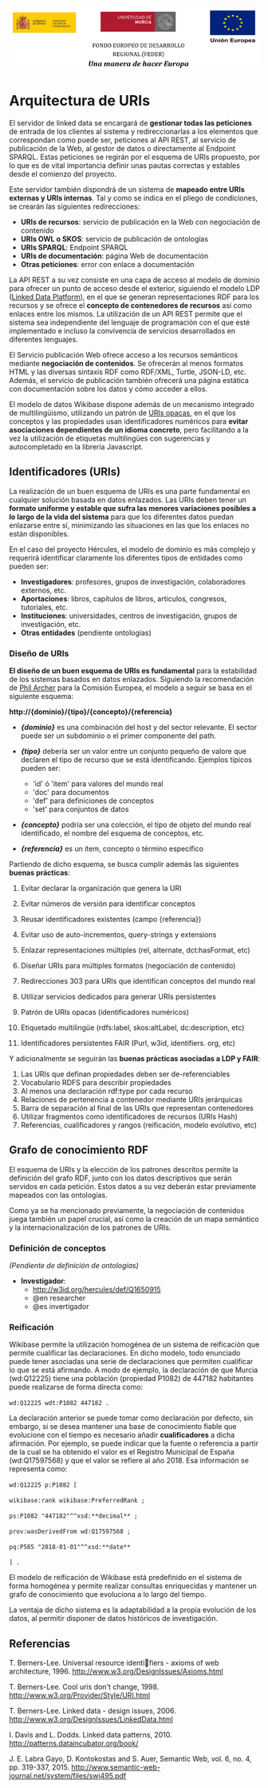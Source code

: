 ![](.\images\logos_feder.png)

# Arquitectura de URIs

El servidor de linked data se encargará de **gestionar todas las peticiones** de entrada de los clientes al sistema y redireccionarlas a los elementos que correspondan como puede ser, peticiones al API REST, al servicio de publicación de la Web, al gestor de datos o directamente al Endpoint SPARQL. Estas peticiones se regirán por el esquema de URIs propuesto, por lo que es de vital importancia definir unas pautas correctas y estables desde el comienzo del proyecto.

Este servidor también dispondrá de un sistema de **mapeado entre URIs externas y URIs internas**. Tal y como se indica en el pliego de condiciones, se crearán las siguientes redirecciones:
- **URIs de recursos**: servicio de publicación en la Web con negociación de contenido
- **URIs OWL o SKOS**: servicio de publicación de ontologías 
- **URIs SPARQL**: Endpoint SPARQL
- **URIs de documentación**: página Web de documentación
- **Otras peticiones**: error con enlace a documentación

La API REST a su vez consiste en una capa de acceso al modelo de dominio para ofrecer un punto de acceso desde el exterior, siguiendo el modelo LDP ([Linked Data Platform](https://www.w3.org/TR/ldp/)), en el que se generan representaciones RDF para los recursos y se ofrece el **concepto de contenedores de recursos** así como enlaces entre los mismos. La utilización de un API REST permite que el sistema sea independiente del lenguaje de programación con el que esté implementado e incluso la convivencia de servicios desarrollados en diferentes lenguajes. 

El Servicio publicación Web ofrece acceso a los recursos semánticos mediante **negociación de contenidos**. Se ofrecerán al menos formatos HTML y las diversas sintaxis RDF como RDF/XML, Turtle, JSON-LD, etc.  Además, el servicio de publicación también ofrecerá una página estática con documentación sobre los datos y cómo acceder a ellos. 

El modelo de datos Wikibase dispone además de un mecanismo integrado de multilingüismo, utilizando un patrón de [URIs opacas](http://www.weso.es/MLODPatterns/Opaque_URIs.html), en el que los conceptos y las propiedades usan identificadores numéricos para **evitar asociaciones dependientes de un idioma concreto**, pero facilitando a la vez la utilización de etiquetas multilingües con sugerencias y autocompletado en la librería Javascript.



## Identificadores (URIs)

La realización de un buen esquema de URIs es una parte fundamental en cualquier solución basada en datos enlazados. Las URIs deben tener un **formato uniforme y estable que sufra las menores variaciones posibles a lo largo de la vida del sistema** para que los diferentes datos puedan enlazarse entre sí, minimizando las situaciones en las que los enlaces no están disponibles. 

En el caso del proyecto Hércules, el modelo de dominio es más complejo y requerirá identificar claramente los diferentes tipos de entidades como pueden ser:

- **Investigadores**: profesores, grupos de investigación, colaboradores externos, etc.
- **Aportaciones**: libros, capítulos de libros, artículos, congresos, tutoriales, etc. 
- **Instituciones**: universidades, centros de investigación, grupos de investigación, etc.
- **Otras entidades** (pendiente ontologías)

### Diseño de URIs

**El diseño de un buen esquema de URIs es fundamental** para la estabilidad de los sistemas basados en datos enlazados. Siguiendo la recomendación de [Phil Archer](https://joinup.ec.europa.eu/solution/study-persistent-uris-identification-best-practices-and-recommendations-topic-mss-and-ec/distribution/study-persistent-uris-identification-best-practices-and-recommendations-topic-mss-and-ec) para la Comisión Europea, el modelo a seguir se basa en el siguiente esquema:

**http://{dominio}/{tipo}/{concepto}/{referencia}**

- ***{dominio}*** es una combinación del host y del sector relevante. El sector puede ser un subdominio o el primer componente del path. 
- ***{tipo}*** debería ser un valor entre un conjunto pequeño de valore que declaren el tipo de recurso que se está identificando. Ejemplos típicos pueden ser:
  - 'id' ó 'item' para valores del mundo real
  - 'doc' para documentos
  - 'def' para definiciones de conceptos
  - 'set' para conjuntos de datos

- ***{concepto}*** podría ser una colección, el tipo de objeto del mundo real identificado, el nombre del esquema de conceptos, etc.
- ***{referencia}*** es un ítem, concepto o término específico

Partiendo de dicho esquema, se busca cumplir además las siguientes **buenas prácticas**:

1. Evitar declarar la organización que genera la URI
2. Evitar números de versión para identificar conceptos 
3. Reusar identificadores existentes (campo {referencia})
4. Evitar uso de auto-incrementos, query-strings y extensions
5. Enlazar representaciones múltiples (rel, alternate, dct:hasFormat, etc)
6. Diseñar URIs para múltiples formatos (negociación de contenido)
7. Redirecciones 303 para URIs que identifican conceptos del mundo real
8. Utilizar servicios dedicados para generar URIs persistentes
9. Patrón de URIs opacas (identificadores numéricos)

10. Etiquetado multilingüe (rdfs:label, skos:altLabel, dc:description, etc)

11. Identificadores persistentes FAIR (Purl, w3id, identifiers. org, etc)


Y adicionalmente se seguirán las **buenas prácticas asociadas a LDP y FAIR**:

1. Las URIs que definan propiedades deben ser de-referenciables
2. Vocabulario RDFS para describir propiedades
3. Al menos una declaración rdf:type por cada recurso
4. Relaciones de pertenencia a contenedor mediante URIs jerárquicas
5. Barra de separación al final de las URIs que representan contenedores
6. Utilizar fragmentos como identificadores de recursos (URIs Hash)
7. Referencias, cualificadores y rangos (reificación, modelo evolutivo, etc)



## Grafo de conocimiento RDF

El esquema de URIs y la elección de los patrones descritos permite la definición del grafo RDF, junto con los datos descriptivos que serán servidos en cada petición. Estos datos a su vez deberán estar previamente mapeados con las ontologías.

Como ya se ha mencionado previamente, la negociación de contenidos juega también un papel crucial, así como la creación de un mapa semántico y la internacionalización de los patrones de URIs.

### Definición de conceptos

*(Pendiente de definición de ontologías)*

- **Investigador**:
  - http://w3id.org/hercules/def/Q1650915
  - @en researcher
  - @es invertigador

### Reificación

Wikibase permite la utilización homogénea de un sistema de reificación que permite cualificar las declaraciones. En dicho modelo, todo enunciado puede tener asociadas una serie de declaraciones que permiten cualificar lo que se está afirmando. A modo de ejemplo, la declaración de que Murcia (wd:Q12225) tiene una población (propiedad P1082) de 447182 habitantes puede realizarse de forma directa como:

`wd:Q12225 wdt:P1082 447182 .` 

La declaración anterior se puede tomar como declaración por defecto, sin embargo, si se desea mantener una base de conocimiento fiable que evolucione con el tiempo es necesario añadir **cualificadores** a dicha afirmación. Por ejemplo, se puede indicar que la fuente o referencia a partir de la cual se ha obtenido el valor es el Registro Municipal de España (wd:Q17597568) y que el valor se refiere al año 2018. Esa información se representa como:

`wd:Q12225 p:P1082 [` 

 `wikibase:rank wikibase:PreferredRank ;`

 `ps:P1082 "447182"^^xsd:**decimal** ;`

 `prov:wasDerivedFrom wd:Q17597568 ;`

 `pq:P585 "2018-01-01"^^xsd:**date**`

`] .` 

El modelo de reificación de Wikibase está predefinido en el sistema de forma homogénea y permite realizar consultas enriquecidas y mantener un grafo de conocimiento que evoluciona a lo largo del tiempo. 

La ventaja de dicho sistema es la adaptabilidad a la propia evolución de los datos, al permitir disponer de datos históricos de investigación.



## Referencias

T. Berners-Lee. Universal resource identifiers - axioms of web architecture, 1996.
http://www.w3.org/DesignIssues/Axioms.html

T. Berners-Lee. Cool uris don't change, 1998.
http://www.w3.org/Provider/Style/URI.html

T. Berners-Lee. Linked data - design issues, 2006.
http://www.w3.org/DesignIssues/LinkedData.html

I. Davis and L. Dodds. Linked data patterns, 2010.
http://patterns.dataincubator.org/book/

J. E. Labra Gayo, D. Kontokostas and S. Auer, Semantic Web, vol. 6, no. 4, pp. 319-337, 2015.
http://www.semantic-web-journal.net/system/files/swj495.pdf



